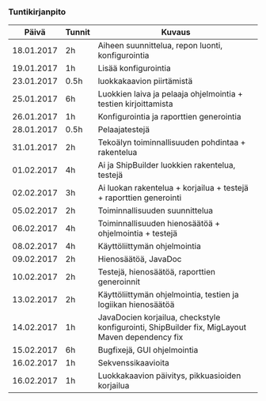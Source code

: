 
### Tuntikirjanpito
Päivä | Tunnit | Kuvaus
--------------- | ----- | ------
18.01.2017 | 2h | Aiheen suunnittelua, repon luonti, konfigurointia
19.01.2017 | 1h | Lisää konfigurointia
23.01.2017 |0.5h| luokkakaavion piirtämistä
25.01.2017 | 6h | Luokkien laiva ja pelaaja ohjelmointia + testien kirjoittamista
26.01.2017 | 1h | Konfigurointia ja raporttien generointia
28.01.2017 |0.5h| Pelaajatestejä
31.01.2017 | 2h | Tekoälyn toiminnallisuuden pohdintaa + rakentelua
01.02.2017 | 4h | Ai ja ShipBuilder luokkien rakentelua, testejä
02.02.2017 | 3h | Ai luokan rakentelua + korjailua + testejä + raporttien generointi
05.02.2017 | 2h | Toiminnallisuuden suunnittelua
06.02.2017 | 4h | Toiminnallisuuden hienosäätöä + ohjelmointia + testejä
08.02.2017 | 4h | Käyttöliittymän ohjelmointia
09.02.2017 | 2h | Hienosäätöä, JavaDoc
10.02.2017 | 2h | Testejä, hienosäätöä, raporttien generoinnit
13.02.2017 | 2h | Käyttöliittymän ohjelmointia, testien ja logiikan hienosäätöä
14.02.2017 | 1h | JavaDocien korjailua, checkstyle konfigurointi, ShipBuilder fix, MigLayout Maven dependency fix
15.02.2017 | 6h | Bugfixejä, GUI ohjelmointia
16.02.2017 | 1h | Sekvenssikaavioita
16.02.2017 | 1h | Luokkakaavion päivitys, pikkuasioiden korjailua
